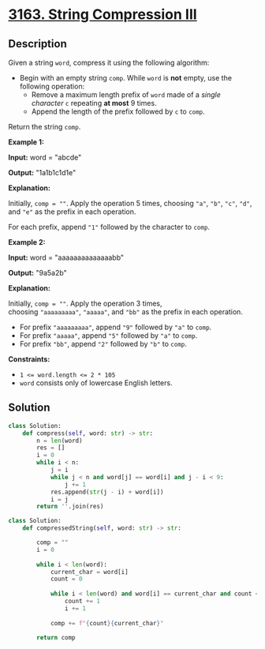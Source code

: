 # [3163. String Compression III](https://leetcode.com/problems/string-compression-iii/description/?envType=daily-question&envId=2024-11-04)

## Description

Given a string `word`, compress it using the following algorithm:

- Begin with an empty string `comp`. While `word` is **not** empty, use the following operation:
    - Remove a maximum length prefix of `word` made of a *single character* `c` repeating **at most** 9 times.
    - Append the length of the prefix followed by `c` to `comp`.

Return the string `comp`.

**Example 1:**

**Input:** word = "abcde"

**Output:** "1a1b1c1d1e"

**Explanation:**

Initially, `comp = ""`. Apply the operation 5 times, choosing `"a"`, `"b"`, `"c"`, `"d"`, and `"e"` as the prefix in each operation.

For each prefix, append `"1"` followed by the character to `comp`.

**Example 2:**

**Input:** word = "aaaaaaaaaaaaaabb"

**Output:** "9a5a2b"

**Explanation:**

Initially, `comp = ""`. Apply the operation 3 times, choosing `"aaaaaaaaa"`, `"aaaaa"`, and `"bb"` as the prefix in each operation.

- For prefix `"aaaaaaaaa"`, append `"9"` followed by `"a"` to `comp`.
- For prefix `"aaaaa"`, append `"5"` followed by `"a"` to `comp`.
- For prefix `"bb"`, append `"2"` followed by `"b"` to `comp`.

**Constraints:**

- `1 <= word.length <= 2 * 105`
- `word` consists only of lowercase English letters.


## Solution

```python
class Solution:
    def compress(self, word: str) -> str:
        n = len(word)
        res = []
        i = 0
        while i < n:
            j = i
            while j < n and word[j] == word[i] and j - i < 9:
                j += 1
            res.append(str(j - i) + word[i])
            i = j
        return ''.join(res)
```


```python
class Solution:
    def compressedString(self, word: str) -> str:

        comp = ""
        i = 0
        
        while i < len(word):
            current_char = word[i]
            count = 0
            
            while i < len(word) and word[i] == current_char and count < 9:
                count += 1
                i += 1
            
            comp += f"{count}{current_char}"
        
        return comp
```